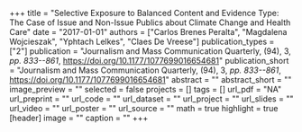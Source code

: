 +++
title = "Selective Exposure to Balanced Content and Evidence Type: The Case of Issue and Non-Issue Publics about Climate Change and Health Care"
date = "2017-01-01"
authors = ["Carlos Brenes Peralta", "Magdalena Wojcieszak", "Yphtach Lelkes", "Claes De Vreese"]
publication_types = ["2"]
publication = "Journalism and Mass Communication Quarterly, (94), 3, _pp. 833--861_, https://doi.org/10.1177/1077699016654681"
publication_short = "Journalism and Mass Communication Quarterly, (94), 3, _pp. 833--861_, https://doi.org/10.1177/1077699016654681"
abstract = ""
abstract_short = ""
image_preview = ""
selected = false
projects = []
tags = []
url_pdf = "NA"
url_preprint = ""
url_code = ""
url_dataset = ""
url_project = ""
url_slides = ""
url_video = ""
url_poster = ""
url_source = ""
math = true
highlight = true
[header]
image = ""
caption = ""
+++
